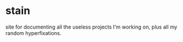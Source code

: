 # stain
site for documenting all the useless projects I'm working on, plus all my random hyperfixations. 
